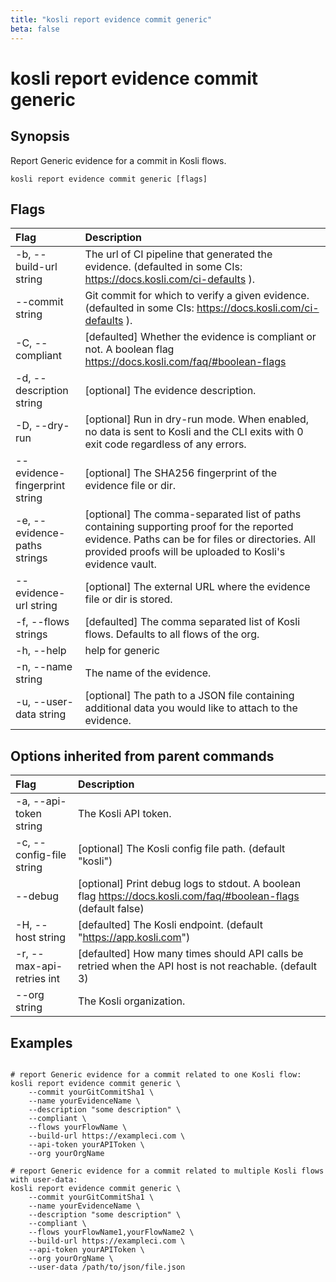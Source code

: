 ```yaml
---
title: "kosli report evidence commit generic"
beta: false
---
```


# kosli report evidence commit generic

## Synopsis

Report Generic evidence for a commit in Kosli flows.  

```shell
kosli report evidence commit generic [flags]
```

## Flags
| Flag | Description |
| :--- | :--- |
|    -b, --build-url string  |  The url of CI pipeline that generated the evidence. (defaulted in some CIs: https://docs.kosli.com/ci-defaults ).  |
|        --commit string  |  Git commit for which to verify a given evidence. (defaulted in some CIs: https://docs.kosli.com/ci-defaults ).  |
|    -C, --compliant  |  [defaulted] Whether the evidence is compliant or not. A boolean flag https://docs.kosli.com/faq/#boolean-flags  |
|    -d, --description string  |  [optional] The evidence description.  |
|    -D, --dry-run  |  [optional] Run in dry-run mode. When enabled, no data is sent to Kosli and the CLI exits with 0 exit code regardless of any errors.  |
|        --evidence-fingerprint string  |  [optional] The SHA256 fingerprint of the evidence file or dir.  |
|    -e, --evidence-paths strings  |  [optional] The comma-separated list of paths containing supporting proof for the reported evidence. Paths can be for files or directories. All provided proofs will be uploaded to Kosli's evidence vault.  |
|        --evidence-url string  |  [optional] The external URL where the evidence file or dir is stored.  |
|    -f, --flows strings  |  [defaulted] The comma separated list of Kosli flows. Defaults to all flows of the org.  |
|    -h, --help  |  help for generic  |
|    -n, --name string  |  The name of the evidence.  |
|    -u, --user-data string  |  [optional] The path to a JSON file containing additional data you would like to attach to the evidence.  |


## Options inherited from parent commands
| Flag | Description |
| :--- | :--- |
|    -a, --api-token string  |  The Kosli API token.  |
|    -c, --config-file string  |  [optional] The Kosli config file path. (default "kosli")  |
|        --debug  |  [optional] Print debug logs to stdout. A boolean flag https://docs.kosli.com/faq/#boolean-flags (default false)  |
|    -H, --host string  |  [defaulted] The Kosli endpoint. (default "https://app.kosli.com")  |
|    -r, --max-api-retries int  |  [defaulted] How many times should API calls be retried when the API host is not reachable. (default 3)  |
|        --org string  |  The Kosli organization.  |


## Examples

```shell

# report Generic evidence for a commit related to one Kosli flow:
kosli report evidence commit generic \
	--commit yourGitCommitSha1 \
	--name yourEvidenceName \
	--description "some description" \
	--compliant \
	--flows yourFlowName \
	--build-url https://exampleci.com \
	--api-token yourAPIToken \
	--org yourOrgName

# report Generic evidence for a commit related to multiple Kosli flows with user-data:
kosli report evidence commit generic \
	--commit yourGitCommitSha1 \
	--name yourEvidenceName \
	--description "some description" \
	--compliant \
	--flows yourFlowName1,yourFlowName2 \
	--build-url https://exampleci.com \
	--api-token yourAPIToken \
	--org yourOrgName \
	--user-data /path/to/json/file.json

```

